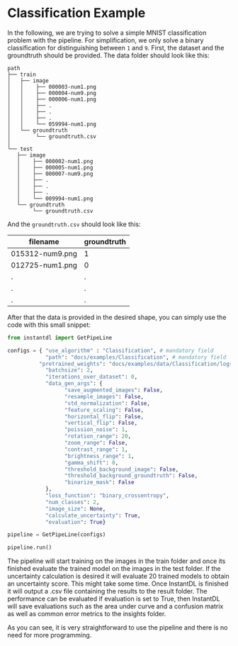 # Classification Example

In the following, we are trying to solve a simple MNIST classification problem with the pipeline. For simplification, we only solve a binary classification for distinguishing between `1` and `9`. First, the dataset and the groundtruth should be provided. The data folder should look like this:

```
path
├── train                    
│   ├── image
│   │    ├── 000003-num1.png
│   │    ├── 000004-num9.png
│   │    ├── 000006-num1.png
│   │    ├── .
│   │    ├── .
│   │    ├── .
│   │    └── 059994-num1.png     
│   └── groundtruth  
│        └── groundtruth.csv
│
└── test                    
   ├── image
   │    ├── 000002-num1.png
   │    ├── 000005-num1.png
   │    ├── 000007-num9.png
   │    ├── .
   │    ├── .
   │    ├── .
   │    └── 009994-num1.png     
   └── groundtruth  
        └── groundtruth.csv
```

And the `groundtruth.csv` should look like this:

| filename        |   groundtruth   |
| ------          |    ------       |
| 015312-num9.png	|        1        | 
| 012725-num1.png	|        0        |
|      . 	      |         .       |
|      . 	      |         .       |
|      . 	      |         .       |

After that the data is provided in the desired shape, you can simply use the code with this small snippet:

```python
from instantdl import GetPipeLine

configs = { "use_algorithm" : "Classification",	# mandatory field
            "path": "docs/examples/Classification", # mandatory field
	      "pretrained_weights": "docs/examples/data/Classification/logs/pretrained_weights_Classification.hdf5",
            "batchsize": 2,
            "iterations_over_dataset": 0,
            "data_gen_args": {
                  "save_augmented_images": False,
                  "resample_images": False,
                  "std_normalization": False,
                  "feature_scaling": False,
                  "horizontal_flip": False,
                  "vertical_flip": False,
                  "poission_noise": 1,
                  "rotation_range": 20,
                  "zoom_range": False,
                  "contrast_range": 1,
                  "brightness_range": 1,
                  "gamma_shift": 0,
                  "threshold_background_image": False,
                  "threshold_background_groundtruth": False,
                  "binarize_mask": False
            },
            "loss_function": "binary_crossentropy",
            "num_classes": 2,
            "image_size": None,
            "calculate_uncertainty": True,
            "evaluation": True}

pipeline = GetPipeLine(configs)

pipeline.run()
```
The pipeline will start training on the images in the train folder and once its finished evaluate the trained model on the images in the test folder.
If the uncertainty calculation is desired it will evaluate 20 trained models to obtain an uncertainty score. This might take some time. Once InstantDL is finished it will output a .csv file containing the results to the result folder.
The performance can be evaluated if evaluation is set to True, then InstantDL will save evaluations such as the area under curve and a confusion matrix as well as common error metrics to the insights folder.

As you can see, it is very straightforward to use the pipeline and there is no need for more programming.

